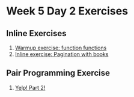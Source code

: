 # Week 5 Day 2 Exercises

## Inline Exercises

1. [Warmup exercise: function functions](warmup/README.md)
1. [Inline exercise: Pagination with books](books/README.md)

## Pair Programming Exercise
1. [Yelp! Part 2!](yelp/README.md)
